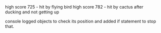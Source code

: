 high score 725 - hit by flying bird
high score 782 - hit by cactus after ducking and not getting up 

console logged objects to check its position and added if statement to stop that. 